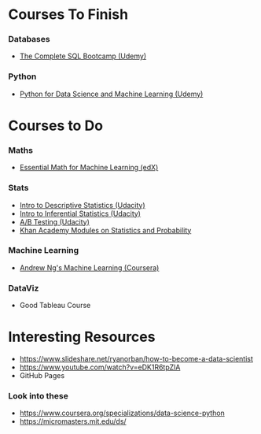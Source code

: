 # Courses To Finish

### Databases
* [The Complete SQL Bootcamp (Udemy)](https://www.udemy.com/the-complete-sql-bootcamp/)

### Python
* [Python for Data Science and Machine Learning (Udemy)](https://www.udemy.com/python-for-data-science-and-machine-learning-bootcamp/)

# Courses to Do

### Maths
* [Essential Math for Machine Learning (edX)](https://www.edx.org/course/essential-math-for-machine-learning-python-edition)

### Stats
* [Intro to Descriptive Statistics (Udacity)](https://classroom.udacity.com/courses/ud827)
* [Intro to Inferential Statistics (Udacity)](https://classroom.udacity.com/courses/ud201)
* [A/B Testing (Udacity)](https://classroom.udacity.com/courses/ud257)
* [Khan Academy Modules on Statistics and Probability](https://www.khanacademy.org/math/statistics-probability)

### Machine Learning
* [Andrew Ng's Machine Learning (Coursera)](https://www.coursera.org/learn/machine-learning/home/welcome)

### DataViz
* Good Tableau Course

# Interesting Resources
* https://www.slideshare.net/ryanorban/how-to-become-a-data-scientist
* https://www.youtube.com/watch?v=eDK1R6tpZlA
* GitHub Pages

### Look into these
* https://www.coursera.org/specializations/data-science-python
* https://micromasters.mit.edu/ds/
